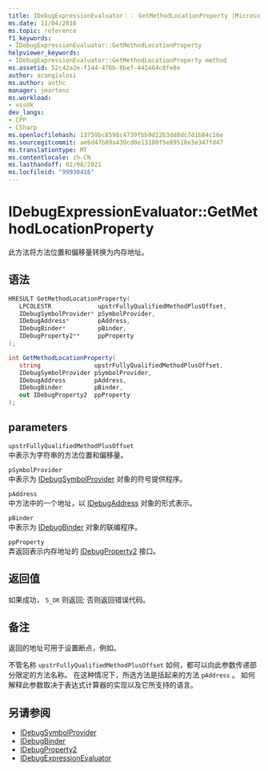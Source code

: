 ```yaml
---
title: IDebugExpressionEvaluator：： GetMethodLocationProperty |Microsoft Docs
ms.date: 11/04/2016
ms.topic: reference
f1_keywords:
- IDebugExpressionEvaluator::GetMethodLocationProperty
helpviewer_keywords:
- IDebugExpressionEvaluator::GetMethodLocationProperty method
ms.assetid: 52c42a2e-f144-476b-8bef-442464c8fe8e
author: acangialosi
ms.author: anthc
manager: jmartens
ms.workload:
- vssdk
dev_langs:
- CPP
- CSharp
ms.openlocfilehash: 13759bc8598c4739fbb9d2263dd8dc7d1b84c16e
ms.sourcegitcommit: ae6d47b09a439cd0e13180f5e89510e3e347fd47
ms.translationtype: MT
ms.contentlocale: zh-CN
ms.lasthandoff: 02/08/2021
ms.locfileid: "99930416"
---
```

# <a name="idebugexpressionevaluatorgetmethodlocationproperty"></a>IDebugExpressionEvaluator::GetMethodLocationProperty
此方法将方法位置和偏移量转换为内存地址。

## <a name="syntax"></a>语法

```cpp
HRESULT GetMethodLocationProperty( 
   LPCOLESTR             upstrFullyQualifiedMethodPlusOffset,
   IDebugSymbolProvider* pSymbolProvider,
   IDebugAddress*        pAddress,
   IDebugBinder*         pBinder,
   IDebugProperty2**     ppProperty
);
```

```csharp
int GetMethodLocationProperty(
   string               upstrFullyQualifiedMethodPlusOffset,
   IDebugSymbolProvider pSymbolProvider,
   IDebugAddress        pAddress,
   IDebugBinder         pBinder,
   out IDebugProperty2  ppProperty
);
```

## <a name="parameters"></a>parameters
`upstrFullyQualifiedMethodPlusOffset`\
中表示为字符串的方法位置和偏移量。

`pSymbolProvider`\
中表示为 [IDebugSymbolProvider](../../../extensibility/debugger/reference/idebugsymbolprovider.md) 对象的符号提供程序。

`pAddress`\
中方法中的一个地址，以 [IDebugAddress](../../../extensibility/debugger/reference/idebugaddress.md) 对象的形式表示。

`pBinder`\
中表示为 [IDebugBinder](../../../extensibility/debugger/reference/idebugbinder.md) 对象的联编程序。

`ppProperty`\
弄返回表示内存地址的 [IDebugProperty2](../../../extensibility/debugger/reference/idebugproperty2.md) 接口。

## <a name="return-value"></a>返回值
 如果成功， `S_OK` 则返回; 否则返回错误代码。

## <a name="remarks"></a>备注
 返回的地址可用于设置断点，例如。

 不管名称 `upstrFullyQualifiedMethodPlusOffset` 如何，都可以向此参数传递部分限定的方法名称。 在这种情况下，所选方法是括起来的方法 `pAddress` 。 如何解释此参数取决于表达式计算器的实现以及它所支持的语言。

## <a name="see-also"></a>另请参阅
- [IDebugSymbolProvider](../../../extensibility/debugger/reference/idebugsymbolprovider.md)
- [IDebugBinder](../../../extensibility/debugger/reference/idebugbinder.md)
- [IDebugProperty2](../../../extensibility/debugger/reference/idebugproperty2.md)
- [IDebugExpressionEvaluator](../../../extensibility/debugger/reference/idebugexpressionevaluator.md)
